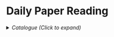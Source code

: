 # Daily Paper Reading

<details><summary><em>Catalogue (Click to expand)</em></summary>

<br>

- Detection
    - Video
      - [Memory Mechanism](Detection/Video/memory_mechanism_in_video_detection.md)
      - [Real Time Object Detection](Detection/Video/real_time_object_detection.md)
    - Single Frame Detector
      - [RCNN](Detection/Single%20Frame%20Detector/RCNN.md)
      - [Fast RCNN](Detection/Single%20Frame%20Detector/FastRCNN.md)
      - [Faster RCNN](Detection/Single%20Frame%20Detector/FasterRCNN.md)
      - [YOLOv1](Detection/Single%20Frame%20Detector/YOLOv1.md)
      - [OHEM (Online Hard Example Mining)](Detection/Single%20Frame%20Detector/OHEM.md)
      - [SSD](Detection/Single%20Frame%20Detector/SSD.md)
      - [RFCN](Detection/Single%20Frame%20Detector/RFCN.md)
      - [FPN](Detection/Single%20Frame%20Detector/FPN.md)
      - [Mask RCNN](Detection/Single%20Frame%20Detector/MaskRCNN.md)
      - [Focal Loss](Detection/Single%20Frame%20Detector/FocalLoss.md)
      - [FCOS](Detection/Single%20Frame%20Detector/FCOS.md)
      - [DETR](Detection/Single%20Frame%20Detector/DETR.md)
    - Medical Image
      - [Ultrasound](Detection/Medical%20Image/Ultrasound/Ultrasound_detection.md)
        - [Optical Flow Method](Detection/Medical%20Image/Ultrasound/Ultrasound_detection_optical_flow.md)
        - [Real Time Detector]
- Vision-Language Model
    - General Task
    - Application
      - [Medical Image](Vision%20Language%20Model/Application/medical_image.md)

</details>

